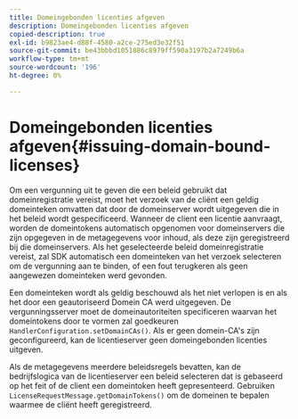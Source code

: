 ```yaml
---
title: Domeingebonden licenties afgeven
description: Domeingebonden licenties afgeven
copied-description: true
exl-id: b9823ae4-d88f-4580-a2ce-275ed3e32f51
source-git-commit: be43bbbd1051886c8979ff590a3197b2a7249b6a
workflow-type: tm+mt
source-wordcount: '196'
ht-degree: 0%

---
```


# Domeingebonden licenties afgeven{#issuing-domain-bound-licenses}

Om een vergunning uit te geven die een beleid gebruikt dat domeinregistratie vereist, moet het verzoek van de cliënt een geldig domeinteken omvatten dat door de domeinserver wordt uitgegeven die in het beleid wordt gespecificeerd. Wanneer de client een licentie aanvraagt, worden de domeintokens automatisch opgenomen voor domeinservers die zijn opgegeven in de metagegevens voor inhoud, als deze zijn geregistreerd bij die domeinservers. Als het geselecteerde beleid domeinregistratie vereist, zal SDK automatisch een domeinteken van het verzoek selecteren om de vergunning aan te binden, of een fout terugkeren als geen aangewezen domeinteken werd gevonden.

Een domeinteken wordt als geldig beschouwd als het niet verlopen is en als het door een geautoriseerd Domein CA werd uitgegeven. De vergunningsserver moet de domeinautoriteiten specificeren waarvan het domeintokens door te vormen zal goedkeuren `HandlerConfiguration.setDomainCAs()`. Als er geen domein-CA&#39;s zijn geconfigureerd, kan de licentieserver geen domeingebonden licenties uitgeven.

Als de metagegevens meerdere beleidsregels bevatten, kan de bedrijfslogica van de licentieserver een beleid selecteren dat is gebaseerd op het feit of de client een domeintoken heeft gepresenteerd. Gebruiken `LicenseRequestMessage.getDomainTokens()` om de domeinen te bepalen waarmee de cliënt heeft geregistreerd.
